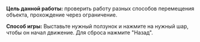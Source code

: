 **Цель данной работы:** проверить работу разных способов перемещения объекта, прохождение через ограничение.

**Способ игры:** Выставьте нужный ползунок и нажмите на нужный шар, чтобы он начал движение. Для сброса нажмите "Назад".
